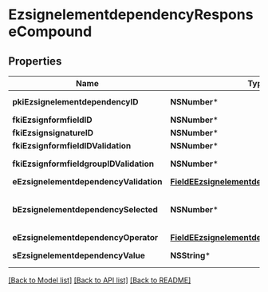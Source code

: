 # EzsignelementdependencyResponseCompound

## Properties
Name | Type | Description | Notes
------------ | ------------- | ------------- | -------------
**pkiEzsignelementdependencyID** | **NSNumber*** | The unique ID of the Ezsignelementdependency | 
**fkiEzsignformfieldID** | **NSNumber*** | The unique ID of the Ezsignformfield | [optional] 
**fkiEzsignsignatureID** | **NSNumber*** | The unique ID of the Ezsignsignature | [optional] 
**fkiEzsignformfieldIDValidation** | **NSNumber*** | The unique ID of the Ezsignformfield | [optional] 
**fkiEzsignformfieldgroupIDValidation** | **NSNumber*** | The unique ID of the Ezsignformfieldgroup | [optional] 
**eEzsignelementdependencyValidation** | [**FieldEEzsignelementdependencyValidation***](FieldEEzsignelementdependencyValidation.md) |  | 
**bEzsignelementdependencySelected** | **NSNumber*** | Whether if it&#39;s selected or not when using eEzsignelementdependencyValidation &#x3D; Selected | [optional] 
**eEzsignelementdependencyOperator** | [**FieldEEzsignelementdependencyOperator***](FieldEEzsignelementdependencyOperator.md) |  | [optional] 
**sEzsignelementdependencyValue** | **NSString*** | The value of the Ezsignelementdependency | [optional] 

[[Back to Model list]](../README.md#documentation-for-models) [[Back to API list]](../README.md#documentation-for-api-endpoints) [[Back to README]](../README.md)


